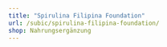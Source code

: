 ```yaml
---
title: "Spirulina Filipina Foundation"
url: /subic/spirulina-filipina-foundation/
shop: Nahrungsergänzung
---
```

